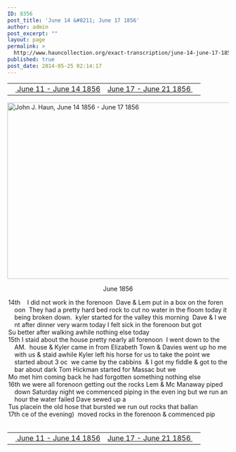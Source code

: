 ```yaml
---
ID: 8356
post_title: 'June 14 &#8211; June 17 1856'
author: admin
post_excerpt: ""
layout: page
permalink: >
  http://www.hauncollection.org/exact-transcription/june-14-june-17-1856/
published: true
post_date: 2014-05-25 02:14:17
---
```

<table style="width: 100%;" align="center">
<tbody>
<tr>
<td width="50%"><a title="June 11 – June 14 1856" href="http://www.hauncollection.org/version-2/version-ii-series-i/june-11-june-14-1856/"><img src="https://lh3.googleusercontent.com/-EFJpxxNiPNw/VqgtWBCZrMI/AAAAAAAAAFU/WfY4lPFWWkg/s800-Ic42/Soeb-Plain-Arrows-8-10px.png" alt="" width="10" height="10" /> June 11 - June 14 1856</a></td>
<td style="text-align: right;"><a title="June 17 – June 21 1856" href="http://www.hauncollection.org/version-2/version-ii-series-i/june-17-june-21-1856/"> June 17 - June 21 1856 <img src="https://lh3.googleusercontent.com/-67k0cYlpXHw/VqgtWKz1MXI/AAAAAAAAAFU/k9PW_Piyurk/s800-Ic42/Soeb-Plain-Arrows-5-10px.png" alt="" width="10" height="10" /></a></td>
</tr>
</tbody>
</table>
<a href="http://www.hauncollection.org/wp-content/uploads/John Haun/JJH_180_June 14 1856 - June 17 1856.JPG" target="_blank" rel="noopener"><img class="alignnone wp-image-2409 size-large" src="http://www.hauncollection.org/wp-content/uploads/John Haun/JJH_180_June 14 1856 - June 17 1856-1024x682.jpg" alt="John J. Haun, June 14 1856 - June 17 1856" width="604" height="402" /></a>
<p style="text-align: center;">June 1856</p>

<div style="text-indent: -1em; padding-left: 16px;">14th    I did not work in the forenoon  Dave &amp; Lem put in a box on the foren
oon  They had a pretty hard bed rock to cut no water in the floom today it
being broken down.  kyler started for the valley this morning  Dave &amp; I we
nt after dinner very warm today I felt sick in the forenoon but got</div>
<div style="text-indent: -1em; padding-left: 16px;">Su better after walking awhile nothing else today</div>
<div style="text-indent: -1em; padding-left: 16px;">15th I staid about the house pretty nearly all forenoon  I went down to the
AM.  house &amp; Kyler came in from Elizabeth Town &amp; Davies went up ho
me with us &amp; staid awhile Kyler left his horse for us to take the point
we started about 3 oc  we came by the cabbins  &amp; I got my fiddle &amp;
got to the bar about dark Tom Hickman started for Massac but we</div>
<div style="text-indent: -1em; padding-left: 16px;">Mo met him coming back he had forgotten something nothing else</div>
<div style="text-indent: -1em; padding-left: 16px;">16th we were all forenoon getting out the rocks Lem &amp; Mc Manaway
piped down Saturday night we commenced piping in the even
ing but we run an hour the water failed Dave sewed up a</div>
<div style="text-indent: -1em; padding-left: 16px;">Tus placein the old hose that bursted we run out rocks that ballan</div>
<div style="text-indent: -1em; padding-left: 16px;">17th ce of the evening)  moved rocks in the forenoon &amp; commenced pip</div>
&nbsp;
<table style="width: 100%;" align="center">
<tbody>
<tr>
<td width="50%"><a title="June 11 – June 14 1856" href="http://www.hauncollection.org/version-2/version-ii-series-i/june-11-june-14-1856/"><img src="https://lh3.googleusercontent.com/-EFJpxxNiPNw/VqgtWBCZrMI/AAAAAAAAAFU/WfY4lPFWWkg/s800-Ic42/Soeb-Plain-Arrows-8-10px.png" alt="" width="10" height="10" /> June 11 - June 14 1856</a></td>
<td style="text-align: right;"><a title="June 17 – June 21 1856" href="http://www.hauncollection.org/version-2/version-ii-series-i/june-17-june-21-1856/"> June 17 - June 21 1856 <img src="https://lh3.googleusercontent.com/-67k0cYlpXHw/VqgtWKz1MXI/AAAAAAAAAFU/k9PW_Piyurk/s800-Ic42/Soeb-Plain-Arrows-5-10px.png" alt="" width="10" height="10" /></a></td>
</tr>
</tbody>
</table>
